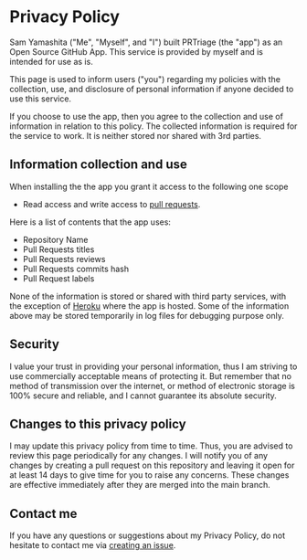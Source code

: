 # Privacy Policy

Sam Yamashita ("Me", "Myself", and "I") built PRTriage (the "app") as an Open Source GitHub App. This service is provided by myself and is intended for use as is.

This page is used to inform users ("you") regarding my policies with the collection, use, and disclosure of personal information if anyone decided to use this service.

If you choose to use the app, then you agree to the collection and use of information in relation to this policy. The collected information is required for the service to work. It is neither stored nor shared with 3rd parties.

## Information collection and use

When installing the the app you grant it access to the following one scope

- Read access and write access to [pull requests](https://developer.github.com/v3/apps/permissions/#permission-on-statuses).

Here is a list of contents that the app uses:

- Repository Name
- Pull Requests titles
- Pull Requests reviews
- Pull Requests commits hash
- Pull Request labels

None of the information is stored or shared with third party services, with the exception of [Heroku](https://heroku.com) where the app is hosted. Some of the information above may be stored temporarily in log files for debugging purpose only.

## Security

I value your trust in providing your personal information, thus I am striving to use commercially acceptable means of protecting it. But remember that no method of transmission over the internet, or method of electronic storage is 100% secure and reliable, and I cannot guarantee its absolute security.

## Changes to this privacy policy

I may update this privacy policy from time to time. Thus, you are advised to review this page periodically for any changes. I will notify you of any changes by creating a pull request on this repository and leaving it open for at least 14 days to give time for you to raise any concerns. These changes are effective immediately after they are merged into the main branch.

## Contact me

If you have any questions or suggestions about my Privacy Policy, do not hesitate to contact me via [creating an issue](https://github.com/pr-triage/policies/issues/new?labels=privacy).
